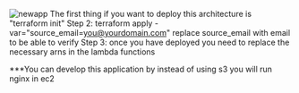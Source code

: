 ![newapp](https://github.com/user-attachments/assets/a9da3bc0-ff59-4fbf-b612-94bc69c16d0f)
The first thing if you want to deploy this architecture is "terraform init"
Step 2: terraform apply -var="source_email=you@yourdomain.com"
replace source_email with email to be able to verify
Step 3: once you have deployed you need to replace the necessary arns in the lambda functions

***You can develop this application by instead of using s3 you will run nginx in ec2
